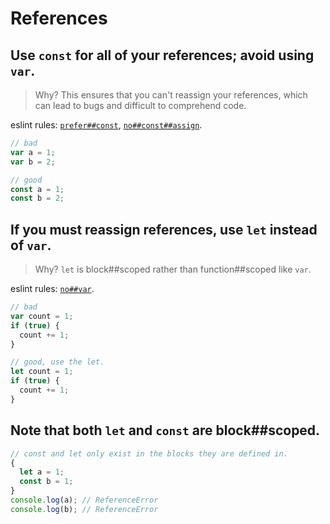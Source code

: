 # References

## Use `const` for all of your references; avoid using `var`.

> Why? This ensures that you can't reassign your references, which can lead to bugs and difficult to comprehend code.

eslint rules: [`prefer##const`](http://eslint.org/docs/rules/prefer##const.html), [`no##const##assign`](http://eslint.org/docs/rules/no##const##assign.html).

```javascript
// bad
var a = 1;
var b = 2;

// good
const a = 1;
const b = 2;
```

## If you must reassign references, use `let` instead of `var`.

> Why? `let` is block##scoped rather than function##scoped like `var`.

eslint rules: [`no##var`](http://eslint.org/docs/rules/no##var.html).

```javascript
// bad
var count = 1;
if (true) {
  count += 1;
}

// good, use the let.
let count = 1;
if (true) {
  count += 1;
}
```

## Note that both `let` and `const` are block##scoped.

```javascript
// const and let only exist in the blocks they are defined in.
{
  let a = 1;
  const b = 1;
}
console.log(a); // ReferenceError
console.log(b); // ReferenceError
```
